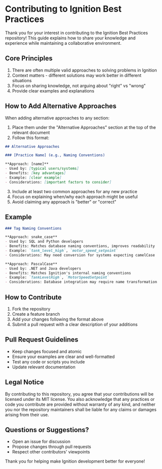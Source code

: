 # Contributing to Ignition Best Practices

Thank you for your interest in contributing to the Ignition Best Practices repository! This guide explains how to share your knowledge and experience while maintaining a collaborative environment.

## Core Principles

1. There are often multiple valid approaches to solving problems in Ignition
2. Context matters - different solutions may work better in different situations
3. Focus on sharing knowledge, not arguing about "right" vs "wrong"
4. Provide clear examples and explanations

## How to Add Alternative Approaches

When adding alternative approaches to any section:

1. Place them under the "Alternative Approaches" section at the top of the relevant document
2. Follow this format:

```markdown
## Alternative Approaches

### [Practice Name] (e.g., Naming Conventions)

**Approach: [name]**
- Used by: [typical users/systems]
- Benefits: [key advantages]
- Example: [clear example]
- Considerations: [important factors to consider]
```

3. Include at least two common approaches for any new practice
4. Focus on explaining when/why each approach might be useful
5. Avoid claiming any approach is "better" or "correct"

## Example

```markdown
### Tag Naming Conventions

**Approach: snake_case**
- Used by: SQL and Python developers
- Benefits: Matches database naming conventions, improves readability
- Example: `tank_level_high`, `motor_speed_setpoint`
- Considerations: May need conversion for systems expecting camelCase

**Approach: PascalCase**
- Used by: .NET and Java developers
- Benefits: Matches Ignition's internal naming conventions
- Example: `TankLevelHigh`, `MotorSpeedSetpoint`
- Considerations: Database integration may require name transformation
```

## How to Contribute

1. Fork the repository
2. Create a feature branch
3. Add your changes following the format above
4. Submit a pull request with a clear description of your additions

## Pull Request Guidelines

- Keep changes focused and atomic
- Ensure your examples are clear and well-formatted
- Test any code or scripts you include
- Update relevant documentation

## Legal Notice
By contributing to this repository, you agree that your contributions will be licensed under its MIT license. You also acknowledge that any practices or code you contribute are provided without warranty of any kind, and neither you nor the repository maintainers shall be liable for any claims or damages arising from their use.

## Questions or Suggestions?

- Open an issue for discussion
- Propose changes through pull requests
- Respect other contributors' viewpoints

Thank you for helping make Ignition development better for everyone!